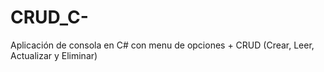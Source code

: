 # CRUD_C-
Aplicación de consola en C# con menu de opciones + CRUD (Crear, Leer, Actualizar y Eliminar) 
